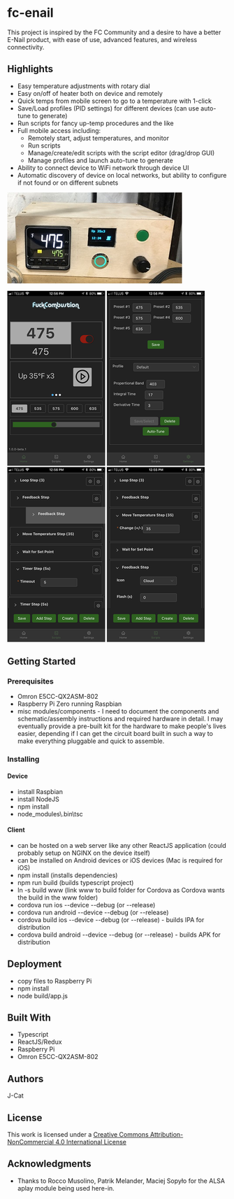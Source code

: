 # fc-enail

This project is inspired by the FC Community and a desire to have a better E-Nail product, with ease of use, advanced features, and wireless connectivity.

## Highlights

* Easy temperature adjustments with rotary dial
* Easy on/off of heater both on device and remotely
* Quick temps from mobile screen to go to a temperature with 1-click
* Save/Load profiles (PID settings) for different devices (can use auto-tune to generate)
* Run scripts for fancy up-temp procedures and the like
* Full mobile access including:
  * Remotely start, adjust temperatures, and monitor
  * Run scripts
  * Manage/create/edit scripts with the script editor (drag/drop GUI)
  * Manage profiles and launch auto-tune to generate
* Ability to connect device to WiFi network through device UI
* Automatic discovery of device on local networks, but ability to configure if not found or on different subnets

![Device](https://raw.githubusercontent.com/J-Cat/fc-enail/master/pictures/device1.jpg)

![Mobile App - Home Screen](https://raw.githubusercontent.com/J-Cat/fc-enail/master/pictures/mobile1.png) ![Mobile App - Settings](https://raw.githubusercontent.com/J-Cat/fc-enail/master/pictures/mobile2.png) ![Mobile App - Script Editor](https://raw.githubusercontent.com/J-Cat/fc-enail/master/pictures/mobile3.png) ![Mobile App - Script Editor 2](https://raw.githubusercontent.com/J-Cat/fc-enail/master/pictures/mobile4.png)

## Getting Started

### Prerequisites

* Omron E5CC-QX2ASM-802
* Raspberry Pi Zero running Raspbian
* misc modules/components - I need to document the components and schematic/assembly instructions and required hardware in detail.  I may eventually provide a pre-built kit for the hardware to make people's lives easier, depending if I can get the circuit board built in such a way to make everything pluggable and quick to assemble.

### Installing

#### Device
* install Raspbian
* install NodeJS
* npm install
* node_modules\\.bin\tsc

#### Client
* can be hosted on a web server like any other ReactJS application (could probably setup on NGINX on the device itself)
* can be installed on Android devices or iOS devices (Mac is required for iOS)
* npm install (installs dependencies)
* npm run build (builds typescript project)
* ln -s build www (link www to build folder for Cordova as Cordova wants the build in the www folder)
* cordova run ios --device --debug (or --release)
* cordova run android --device --debug (or --release)
* cordova build ios --device --debug (or --release) - builds IPA for distribution
* cordova build android --device --debug (or --release) - builds APK for distribution

## Deployment

* copy files to Raspberry Pi
* npm install
* node build/app.js

## Built With

* Typescript
* ReactJS/Redux
* Raspberry Pi
* Omron E5CC-QX2ASM-802

## Authors

J-Cat

## License

This work is licensed under a [Creative Commons Attribution-NonCommercial 4.0 International License](http://creativecommons.org/licenses/by-nc/4.0/)
 
## Acknowledgments

* Thanks to Rocco Musolino, Patrik Melander, Maciej Sopyło for the ALSA aplay module being used here-in.
